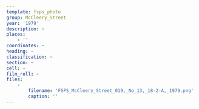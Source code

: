 ```yaml
---
template: fsps_photo
group: McCleery_Street
year: '1979'
description: ~
places:
    - ''
coordinates: ~
heading: ~
classification: ~
section: ~
cell: ~
film_roll: ~
files:
    -
        filename: 'FSPS_McCleery_Street_019,_No_13,_18-2-A,_1979.png'
        caption: ''
---
```

